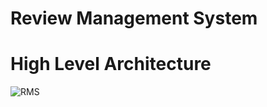 # Review Management System

# High Level Architecture
![RMS](https://user-images.githubusercontent.com/11393142/224462983-d9b140af-17b1-4644-854d-4643a6af07d1.png)
